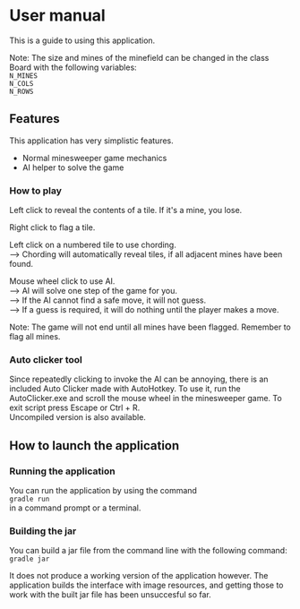 # User manual
This is a guide to using this application.

Note: The size and mines of the minefield can be changed
in the class Board with the following variables:\
`N_MINES`\
`N_COLS`\
`N_ROWS`

## Features
This application has very simplistic features.
 - Normal minesweeper game mechanics
 - AI helper to solve the game

### How to play
Left click to reveal the contents of a tile. If it's a mine, you lose.

Right click to flag a tile.

Left click on a numbered tile to use chording.\
--> Chording will automatically reveal tiles, if all adjacent mines have been found.

Mouse wheel click to use AI.\
--> AI will solve one step of the game for you.\
--> If the AI cannot find a safe move, it will not guess.\
--> If a guess is required, it will do nothing until the player makes a move.

Note: The game will not end until all mines have been flagged. Remember to flag all mines.

### Auto clicker tool
Since repeatedly clicking to invoke the AI can be annoying,
there is an included Auto Clicker made with AutoHotkey.
To use it, run the AutoClicker.exe and scroll the mouse wheel
in the minesweeper game. To exit script press Escape or Ctrl + R.\
Uncompiled version is also available.

## How to launch the application
### Running the application
You can run the application by using the command\
`gradle run`\
in a command prompt or a terminal.

### Building the jar
You can build a jar file from the command line
with the following command:\
`gradle jar`

It does not produce a working version of the application however.
The application builds the interface with image resources, and
getting those to work with the built jar file has been unsuccesful
so far.
